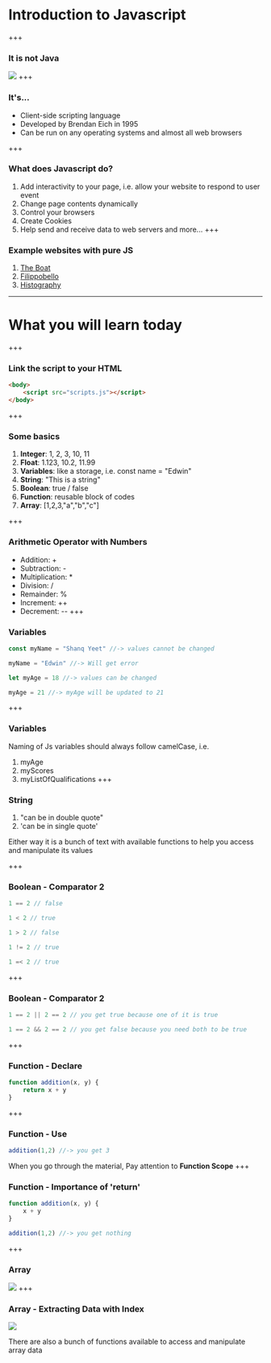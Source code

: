 # Introduction to Javascript
+++
### It is not Java
![](http://www.codingdojo.com/blog/wp-content/uploads/javascript.jpg)
+++
### It's...
* Client-side scripting language
* Developed by Brendan Eich in 1995
* Can be run on any operating systems and almost all web browsers

+++
### What does Javascript do? 
1. Add interactivity to your page, i.e. allow your website to respond to user event
2. Change page contents dynamically
3. Control your browsers
4. Create Cookies 
5. Help send and receive data to web servers 
and more...
+++
### Example websites with pure JS
1. [The Boat](https://www.sbs.com.au/theboat/)
2. [Filippobello](http://www.filippobello.com/portfolio)
3. [Histography](http://www.histography.io/)
---

# What you will learn today
+++
### Link the script to your HTML
```html
<body>
    <script src="scripts.js"></script>
</body>
```
+++
### Some basics
1. **Integer**: 1, 2, 3, 10, 11
2. **Float**: 1.123, 10.2, 11.99
3. **Variables**: like a storage, i.e. const name = "Edwin"
4. **String**: "This is a string"
5. **Boolean**: true / false 
6. **Function**: reusable block of codes
7. **Array**: [1,2,3,"a","b","c"]

+++
### Arithmetic Operator with Numbers 
* Addition:  + 
* Subtraction: -
* Multiplication: *
* Division: /
* Remainder: %
* Increment: ++ 
* Decrement: --
+++

### Variables
```js
const myName = "Shanq Yeet" //-> values cannot be changed

myName = "Edwin" //-> Will get error

let myAge = 18 //-> values can be changed

myAge = 21 //-> myAge will be updated to 21
```
+++
### Variables 
Naming of Js variables should always follow camelCase, i.e.
1. myAge
2. myScores
3. myListOfQualifications
+++

### String
1. "can be in double quote"
2. 'can be in single quote'

Either way it is a bunch of text with available functions to help you access and manipulate its values

+++
### Boolean - Comparator 2 
```js
1 == 2 // false 

1 < 2 // true 

1 > 2 // false 

1 != 2 // true 

1 =< 2 // true 
```
+++
### Boolean - Comparator 2
```js
1 == 2 || 2 == 2 // you get true because one of it is true 

1 == 2 && 2 == 2 // you get false because you need both to be true 
```
+++
### Function - Declare
```js
function addition(x, y) {
    return x + y
}
```
+++

### Function - Use
```js
addition(1,2) //-> you get 3 
```
When you go through the material, Pay attention to **Function Scope**
+++

### Function - Importance of 'return'
```js
function addition(x, y) {
    x + y
}

addition(1,2) //-> you get nothing 
```
+++
### Array
![](https://sc02.alicdn.com/kf/HTB1o.ovSFXXXXawXVXXq6xXFXXXg/202391929/HTB1o.ovSFXXXXawXVXXq6xXFXXXg.jpg)
+++
### Array - Extracting Data with Index
![](http://www.javascripttutorial.net/wp-content/uploads/2016/08/JavaScript-Array-Find-indexOf-Method-Example.png)

There are also a bunch of functions available to access and manipulate array data
